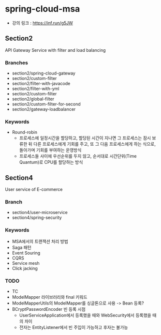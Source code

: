 # spring-cloud-msa
 
- 강의 링크 : https://inf.run/g5JW

## Section2
API Gateway Service with filter and load balancing

### Branches
- section2/spring-cloud-gateway
- section2/custom-filter
- section2/filter-with-javacode
- section2/filter-with-yml
- section2/custom-filter
- section2/global-filter
- section2/custom-filter-for-second
- section2/gateway-loadbalancer

### Keywords
- Round-robin
  - 프로세스에 일정시간을 할당하고, 할당된 시간이 지나면 그 프로세스는 잠시 보류한 뒤 다른 프로세스에게 기회를 주고, 또 그 다음 프로세스에게 하는 식으로, 돌아가며 기회를 부여하는 운영방식
  - 프로세스들 사이에 우선순위를 두지 않고, 순서대로 시간단위(Time Quantum)로 CPU를 할당하는 방식
    
## Section4
User service of E-commerce

### Branch
- section4/user-microservice
- section4/spring-security

### Keywords
- MSA에서의 트랜잭션 처리 방법
- Saga 패턴
- Event Souring
- CQRS
- Service mesh
- Click jacking

### TODO
- TC
- ModelMapper 라이브러리와 final 키워드
- ModelMapperUtils의 ModelMapper를 싱글톤으로 사용 -> Bean 등록?
- BCryptPasswordEncoder 빈 등록 시점
  - UserServiceApplication에서 등록했을 때와 WebSecurity에서 등록했을 때의 차이
  - 전자는 EntityListener에서 빈 주입이 가능하고 후자는 불가능
